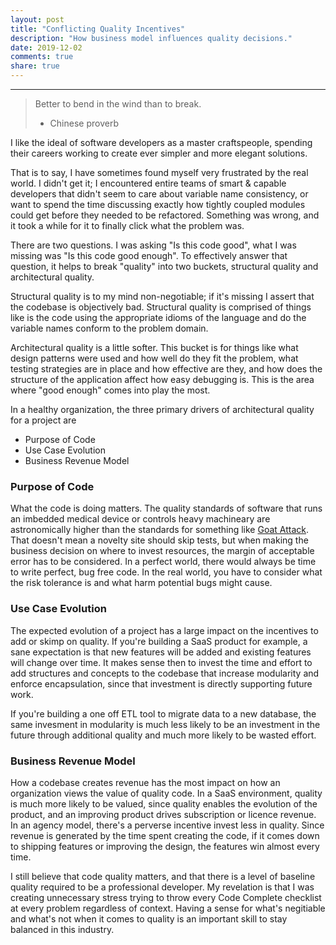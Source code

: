 ```yaml
---
layout: post
title: "Conflicting Quality Incentives"
description: "How business model influences quality decisions."
date: 2019-12-02
comments: true
share: true
---
```


---
> Better to bend in the wind than to break. 
> - Chinese proverb

I like the ideal of software developers as a master craftspeople, spending their careers working to create ever simpler and more elegant solutions.  

That is to say, I have sometimes found myself very frustrated by the real world. I didn't get it; I encountered entire teams of smart & capable developers that didn't seem to care about variable name consistency, or want to spend the time discussing exactly how tightly coupled modules could get before they needed to be refactored. Something was wrong, and it took a while for it to finally click what the problem was.  

There are two questions. I was asking "Is this code good", what I was missing was "Is this code good enough". To effectively answer that question, it helps to break "quality" into two buckets, structural quality and architectural quality.  

Structural quality is to my mind non-negotiable; if it's missing I assert that the codebase is objectively bad. Structural quality is comprised of things like is the code using the appropriate idioms of the language and do the variable names conform to the problem domain.  

Architectural quality is a little softer. This bucket is for things like what design patterns were used and how well do they fit the problem, what testing strategies are in place and how effective are they, and how does the structure of the application affect how easy debugging is. This is the area where "good enough" comes into play the most. 

In a healthy organization, the three primary drivers of architectural quality for a project are
* Purpose of Code
* Use Case Evolution
* Business Revenue Model

### Purpose of Code
What the code is doing matters. The quality standards of software that runs an imbedded medical device or controls heavy machineary are astronomically higher than the standards for something like [Goat Attack](https://goatattack.com/). That doesn't mean a novelty site should skip tests, but when making the business decision on where to invest resources, the margin of acceptable error has to be considered. In a perfect world, there would always be time to write perfect, bug free code. In the real world, you have to consider what the risk tolerance is and what harm potential bugs might cause.

### Use Case Evolution
The expected evolution of a project has a large impact on the incentives to add or skimp on quality. If you're building a SaaS product for example, a sane expectation is that new features will be added and existing features will change over time. It makes sense then to invest the time and effort to add structures and concepts to the codebase that increase modularity and enforce encapsulation, since that investment is directly supporting future work.  

If you're building a one off ETL tool to migrate data to a new database, the same invesment in modularity is much less likely to be an investment in the future through additional quality and much more likely to be wasted effort.

### Business Revenue Model
How a codebase creates revenue has the most impact on how an organization views the value of quality code. In a SaaS environment, quality is much more likely to be valued, since quality enables the evolution of the product, and an improving product drives subscription or licence revenue. In an agency model, there's a perverse incentive invest less in quality. Since revenue is generated by the time spent creating the code, if it comes down to shipping features or improving the design, the features win almost every time.  

I still believe that code quality matters, and that there is a level of baseline quality required to be a professional developer. My revelation is that I was creating unnecessary stress trying to throw every Code Complete checklist at every problem regardless of context. Having a sense for what's negitiable and what's not when it comes to quality is an important skill to stay balanced in this industry.

